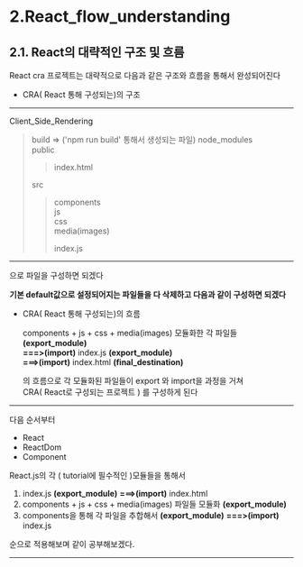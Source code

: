# 2.React_flow_understanding   
   
## 2.1. React의 대략적인 구조 및 흐름   
   
React cra 프로젝트는 대략적으로 다음과 같은 구조와 흐름을 통해서 완성되어진다   
   
* CRA( React 통해 구성되는)의 구조   

* * *   
Client_Side_Rendering
>   build   => ('npm run build' 통해서 생성되는 파일)
>   node_modules   
>   public   
>      
>   >   index.html   
>      
>   src   
>      
>   >   components      
>   >   js   
>   >   css   
>   >   media(images)   
>   >   
>   >   index.js   
* * *   
   
으로 파일을 구성하면 되겠다   
   
**기본 default값으로 설정되어지는 파일들을 다 삭제하고 다음과 같이 구성하면 되겠다**   
   
* CRA( React 통해 구성되는)의 흐름   
   
    components + js + css + media(images) 모듈화한 각 파일들 **(export_module)**   
    **===>(import)** index.js **(export_module)**   
    **===>(import)** index.html **(final_destination)**   
   
    의 흐름으로 각 모듈화된 파일들이 export 와 import을 과정을 거쳐   
    CRA( React로 구성되는 프로젝트 ) 를 구성하게 된다   
   
* * *   
   
다음 순서부터   
   
* React   
* ReactDom   
* Component   
   
React.js의 각 ( tutorial에 필수적인 )모듈들을 통해서   
   
1. index.js **(export_module)** **===>(import)** index.html   
2. components + js + css + media(images) 파일들 모듈화 **(export_module)**   
3. components을 통해 각 파일을 추합해서 **(export_module)** **===>(import)** index.js    
   
순으로 적용해보며 같이 공부해보겠다.
   
* * *